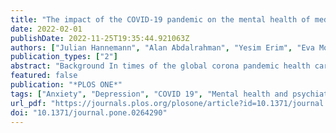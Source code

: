 ```yaml
---
title: "The impact of the COVID-19 pandemic on the mental health of medical staff considering the interplay of pandemic burden and psychosocial resources—A rapid systematic review"
date: 2022-02-01
publishDate: 2022-11-25T19:35:44.921063Z
authors: ["Julian Hannemann", "Alan Abdalrahman", "Yesim Erim", "Eva Morawa", "Lucia Jerg-Bretzke", "Petra Beschoner", "Franziska Geiser", "Nina Hiebel", "Kerstin Weidner", "Susann Steudte-Schmiedgen", "Christian Albus"]
publication_types: ["2"]
abstract: "Background In times of the global corona pandemic health care workers (HCWs) fight the disease at the frontline of healthcare services and are confronted with an exacerbated load of pandemic burden. Psychosocial resources are thought to buffer adverse effects of pandemic stressors on mental health. This rapid review summarizes evidence on the specific interplay of pandemic burden and psychosocial resources with regard to the mental health of HCWs during the COVID-19 pandemic. The goal was to derive potential starting points for supportive interventions. Methods We conducted a rapid systematic review following the recommendations of the Cochrane Rapid Reviews Methods Group. We searched 7 databases in February 2021 and included peer-reviewed quantitative studies, that reported related data on pandemic stressors, psychosocial resources, and mental health of HCWs. Results 46 reports were finally included in the review and reported data on all three outcomes at hand. Most studies (n = 41) applied a cross-sectional design. Our results suggest that there are several statistically significant pandemic risk factors for mental health problems in HCWs such as high risk and fear of infection, while resilience, active and emotion-focused coping strategies as well as social support can be considered beneficial when protecting different aspects of mental health in HCWs during the COVID-19 pandemic. Evidence for patterns of interaction between outcomes were found in the context of coping style when facing specific pandemic stressors. Conclusions Our results indicate that several psychosocial resources may play an important role in buffering adverse effects of pandemic burden on the mental health of HCWs in the context of the COVID-19 pandemic. Nevertheless, causal interpretations of mentioned associations are inadequate due to the overall low study quality and the dominance of cross-sectional study designs. Prospective longitudinal studies are required to elucidate the missing links."
featured: false
publication: "*PLOS ONE*"
tags: ["Anxiety", "Depression", "COVID 19", "Mental health and psychiatry", "Pandemics", "Medical risk factors", "Psychological and psychosocial issues", "Psychological stress"]
url_pdf: "https://journals.plos.org/plosone/article?id=10.1371/journal.pone.0264290"
doi: "10.1371/journal.pone.0264290"
---
```



